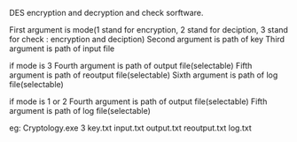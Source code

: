 DES encryption and decryption and check sorftware.

First argument is mode(1 stand for encryption, 2 stand for deciption, 3 stand for check : encryption and deciption)
Second argument is path of key
Third argument is path of input file

if mode is 3
Fourth argument is path of output file(selectable)
Fifth argument is path of reoutput file(selectable)
Sixth argument is path of log file(selectable)

if mode is 1 or 2
Fourth argument is path of output file(selectable)
Fifth argument is path of log file(selectable)

eg:
Cryptology.exe 3 key.txt input.txt output.txt reoutput.txt log.txt